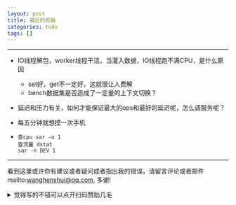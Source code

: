 ```yaml
---
layout: post
title: 最近的思路
categories: todo
tags: []
---
```

  

---

- IO线程解包，worker线程干活，当灌入数据，IO线程跑不满CPU，是什么原因

  - set好，get不一定好，这就很让人费解
  - bench数据集是否造成了一定量的上下文切换？

- 延迟和压力有关，如何才能保证最大的ops和最好的延迟呢，怎么调服务呢？

- 每五分钟就想摸一次手机

- ``` prettyprint
  查cpu sar -u 1
  查流量 dstat
  sar -n DEV 1
  ```

---

看到这里或许你有建议或者疑问或者指出我的错误，请留言评论或者邮件mailto:wanghenshui@qq.com, 多谢! 
<details>
<summary>觉得写的不错可以点开扫码赞助几毛</summary>
<img src="https://wanghenshui.github.io/assets/wepay.png" alt="微信转账">
</details>